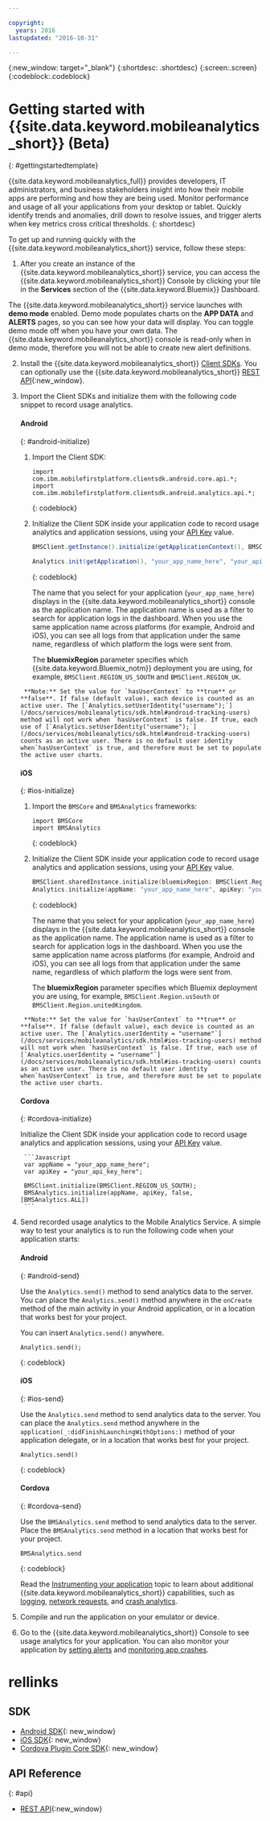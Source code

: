 ```yaml
---

copyright:
  years: 2016
lastupdated: "2016-10-31"

---
```

{:new_window: target="_blank"}
{:shortdesc: .shortdesc}
{:screen:.screen}
{:codeblock:.codeblock}

# Getting started with {{site.data.keyword.mobileanalytics_short}} (Beta)

{: #gettingstartedtemplate}

{{site.data.keyword.mobileanalytics_full}} provides developers, IT administrators, and business stakeholders insight into how their mobile apps are performing and how they are being used. Monitor performance and usage of all your applications from your desktop or tablet. Quickly identify trends and anomalies, drill down to resolve issues, and trigger alerts when key metrics cross critical thresholds. 
{: shortdesc}

To get up and running quickly with the {{site.data.keyword.mobileanalytics_short}} service, follow these steps:

1. After you create an instance <!--[create an instance](https://console.{DomainName}/docs/services/reqnsi.html#req_instance)-->of the {{site.data.keyword.mobileanalytics_short}} service, you can access the {{site.data.keyword.mobileanalytics_short}} Console by clicking your tile in the **Services** section of the {{site.data.keyword.Bluemix}} Dashboard.

 The {{site.data.keyword.mobileanalytics_short}} service launches with **demo mode** enabled. Demo mode populates charts on the **APP DATA** and **ALERTS** pages, so you can see how your data will display. You can toggle demo mode off when you have your own data. The {{site.data.keyword.mobileanalytics_short}} console is read-only when in demo mode, therefore you will not be able to create new alert definitions.

2. Install the {{site.data.keyword.mobileanalytics_short}} [Client SDKs](/docs/services/mobileanalytics/install-client-sdk.html). You can optionally use the {{site.data.keyword.mobileanalytics_short}} [REST API](https://mobile-analytics-dashboard.{DomainName}/analytics-service/){:new_window}.

3. Import the Client SDKs and initialize them with the following code snippet to record usage analytics.

	#### Android
	{: #android-initialize}
	
	1. Import the Client SDK:

		```
		import com.ibm.mobilefirstplatform.clientsdk.android.core.api.*;
		import com.ibm.mobilefirstplatform.clientsdk.android.analytics.api.*;
		```
		{: codeblock}
	
	2. Initialize the Client SDK inside your application code to record usage analytics and application sessions, using your [API Key](/docs/services/mobileanalytics/sdk.html#analytics-clientkey) value.

		```Java
		BMSClient.getInstance().initialize(getApplicationContext(), BMSClient.REGION_US_SOUTH); // You can change the region
			
		Analytics.init(getApplication(), "your_app_name_here", "your_api_key_here", hasUserContext, Analytics.DeviceEvent.ALL);
		```
		{: codeblock}
		
    	The name that you select for your application (`your_app_name_here`) displays in the {{site.data.keyword.mobileanalytics_short}} console as the application name. The application name is used as a filter to search for application logs in the dashboard. When you use the same application name across platforms (for example, Android and iOS), you can see all logs from that application under the same name, regardless of which platform the logs were sent from.
    
    	The **bluemixRegion** parameter specifies which {{site.data.keyword.Bluemix_notm}} deployment you are using, for example, `BMSClient.REGION_US_SOUTH` and `BMSClient.REGION_UK`. 
    <!-- , or `BMSClient.Region.Sydney`.-->
    
    	**Note:** Set the value for `hasUserContext` to **true** or **false**. If false (default value), each device is counted as an active user. The [`Analytics.setUserIdentity("username");`](/docs/services/mobileanalytics/sdk.html#android-tracking-users) method will not work when `hasUserContext` is false. If true, each use of [`Analytics.setUserIdentity("username");`](/docs/services/mobileanalytics/sdk.html#android-tracking-users) counts as an active user. There is no default user identity when`hasUserContext` is true, and therefore must be set to populate the active user charts.

	#### iOS
	{: #ios-initialize}
  
	1. Import the `BMSCore` and `BMSAnalytics` frameworks:
	
		```
		import BMSCore
		import BMSAnalytics
		```
		{: codeblock}
    
	2. Initialize the Client SDK inside your application code to record usage analytics and application sessions, using your [API Key](/docs/services/mobileanalytics/sdk.html#analytics-clientkey) value.
	
		```Swift
		BMSClient.sharedInstance.initialize(bluemixRegion: BMSClient.Region.usSouth) // You can change the region
		Analytics.initialize(appName: "your_app_name_here", apiKey: "your_api_key_here", hasUserContext: false, deviceEvents: deviceEvents: .lifecycle, .network)
		```
		{: codeblock}
		
		The name that you select for your application (`your_app_name_here`) displays in the {{site.data.keyword.mobileanalytics_short}} console as the application name. The application name is used as a filter to search for application logs in the dashboard. When you use the same application name across platforms (for example, Android and iOS), you can see all logs from that application under the same name, regardless of which platform the logs were sent from.
	
		The **bluemixRegion** parameter specifies which Bluemix deployment you are using, for example, `BMSClient.Region.usSouth` or `BMSClient.Region.unitedKingdom`.
	<!-- , or `BMSClient.REGION_SYDNEY`. -->
	
		**Note:** Set the value for `hasUserContext` to **true** or **false**. If false (default value), each device is counted as an active user. The [`Analytics.userIdentity = "username"`](/docs/services/mobileanalytics/sdk.html#ios-tracking-users) method will not work when `hasUserContext` is false. If true, each use of [`Analytics.userIdentity = "username"`](/docs/services/mobileanalytics/sdk.html#ios-tracking-users) counts as an active user. There is no default user identity when`hasUserContext` is true, and therefore must be set to populate the active user charts.
	
	#### Cordova
	{: #cordova-initialize}
	
	Initialize the Client SDK inside your application code to record usage analytics and application sessions, using your [API Key](/docs/services/mobileanalytics/sdk.html#analytics-clientkey) value.
	
		```Javascript
		var appName = "your_app_name_here";
		var apiKey = "your_api_key_here";
		
		BMSClient.initialize(BMSClient.REGION_US_SOUTH);
		BMSAnalytics.initialize(appName, apiKey, false, [BMSAnalytics.ALL])
		```

4. Send recorded usage analytics to the Mobile Analytics Service. A simple way to test your analytics is to run the following code when your application starts:

	#### Android
	{: #android-send}

	Use the `Analytics.send()` method to send analytics data to the server. You can place the `Analytics.send()` method anywhere in the `onCreate` method of the main activity in your Android application, or in a location that works best for your project. 
	
	You can insert `Analytics.send()` anywhere.

	```
	Analytics.send();
	```
	{: codeblock}

	#### iOS
	{: #ios-send}

	Use the `Analytics.send` method to send analytics data to the server. You can place the `Analytics.send` method anywhere in the `application(_:didFinishLaunchingWithOptions:)` method of your application delegate, or in a location that works best for your project. 

	```
	Analytics.send()
	```
	{: codeblock}
	
	#### Cordova
	{: #cordova-send}
	
	Use the `BMSAnalytics.send` method to send analytics data to the server. Place the `BMSAnalytics.send` method in a location that works best for your project.
	
	```
	BMSAnalytics.send
	```
	{: codeblock}
	
	Read the [Instrumenting your application](/docs/services/mobileanalytics/sdk.html) topic to learn about additional {{site.data.keyword.mobileanalytics_short}} capabilities, such as [logging](/docs/services/mobileanalytics/sdk.html#app-monitoring-logger), [network requests](/docs/services/mobileanalytics/sdk.html#network-requests), and [crash analytics](/docs/services/mobileanalytics/sdk.html#report-crash-analytics).
	
5. Compile and run the application on your emulator or device.

6. Go to the {{site.data.keyword.mobileanalytics_short}} Console to see usage analytics for your application. You can also monitor your application by <!--[creating custom charts](app-monitoring.html#custom-charts),-->[setting alerts](/docs/services/mobileanalytics/app-monitoring.html#alerts) and [monitoring app crashes](/docs/services/mobileanalytics/app-monitoring.html#monitor-app-crash).


# rellinks

## SDK
* [Android SDK](https://github.com/ibm-bluemix-mobile-services/bms-clientsdk-android-analytics){: new_window}  
* [iOS SDK](https://github.com/ibm-bluemix-mobile-services/bms-clientsdk-swift-analytics){: new_window}
* [Cordova Plugin Core SDK](https://www.npmjs.com/package/bms-core){: new_window}

## API Reference
{: #api}
* [REST API](https://mobile-analytics-dashboard.{DomainName}/analytics-service/){:new_window}
